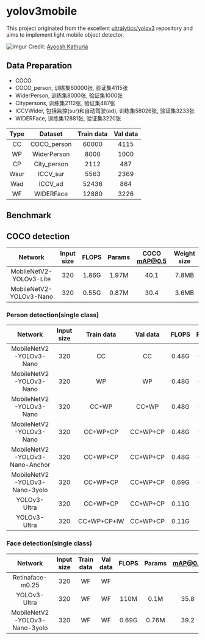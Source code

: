 # yolov3mobile

This project originated from the excellent [ultralytics/yolov3](https://github.com/ultralytics/yolov3) repository and aims to implement light mobile object detector.

![Imgur](https://raw.githubusercontent.com/sthanhng/yoloface/master/assets/yolo-architecture.png)
Credit: [Ayoosh Kathuria](https://towardsdatascience.com/yolo-v3-object-detection-53fb7d3bfe6b)


## Data Preparation

- COCO
- COCO_person, 训练集60000张, 验证集4115张
- WiderPerson, 训练集8000张, 验证集1000张
- Citypersons, 训练集2112张, 验证集487张
- ICCVWider, 包括监控(sur)和自动驾驶(ad), 训练集58026张, 验证集3233张
- WIDERFace, 训练集12881张, 验证集3220张 

| Type | Dataset | Train data | Val data |
|:---:|:---:|:---:|:---:|
| CC | COCO_person | 60000 | 4115 |
| WP | WiderPerson | 8000  | 1000 |
| CP | City_person | 2112 | 487 |
| Wsur | ICCV_sur | 5563 | 2369 |
| Wad | ICCV_ad | 52436 | 864 |
| WF | WIDERFace | 12880 | 3226 |

## Benchmark

## COCO detection

| Network | Input size | FLOPS | Params | COCO mAP@0.5 | Weight size |
|:---:|:---:|:---:|:---:|:---:|:---:|
| MobileNetV2-YOLOv3-Lite | 320 | 1.86G | 1.97M | 40.1 | 7.8MB |
| MobileNetV2-YOLOv3-Nano | 320 | 0.55G | 0.87M | 30.4 | 3.6MB |

### Person detection(single class)

| Network | Input size | Train data | Val data | FLOPS | Params | mAP@0.5 | Weight size |
|:---:|:---:|:---:|:---:|:---:|:---:|:---:|:---:|
| MobileNetV2-YOLOv3-Nano | 320 | CC | CC | 0.48G | 0.71M | 55.9 | 2.9M |
| MobileNetV2-YOLOv3-Nano | 320 | WP | WP | 0.48G | 0.71M | 46.4 | 2.9M |
| MobileNetV2-YOLOv3-Nano | 320 | CC+WP | CC+WP | 0.48G | 0.71M | 53.4 | 2.9M |
| MobileNetV2-YOLOv3-Nano | 320 | CC+WP+CP | CC+WP+CP | 0.48G | 0.71M | 49.1 | 2.9M |
| MobileNetV2-YOLOv3-Nano-Anchor | 320 | CC+WP+CP | CC+WP+CP | 0.48G | 0.71M | 50.3 | 2.9M |
| MobileNetV2-YOLOv3-Nano-3yolo | 320 | CC+WP+CP | CC+WP+CP | 0.69G | 0.76M | 56.3 | 3.2M |
| YOLOv3-Ultra | 320 | CC+WP+CP | CC+WP+CP | 0.11G | 0.1M | 46.1 |515K |
| YOLOv3-Ultra | 320 | CC+WP+CP+IW | CC+WP+CP | 0.11G | 0.1M | 45.4 |515K |

### Face detection(single class)

| Network | Input size | Train data | Val data | FLOPS | Params | mAP@0.5 | Weight size | Easy | Medium | Hard |
|:---:|:---:|:---:|:---:|:---:|:---:|:---:|:---:|:---:|:---:|:---:|
| Retinaface-m0.25 | 320 | WF | WF |  |  |  | 1.68M | 74.5 | 55.3 | 23.2 |
| YOLOv3-Ultra | 320 | WF | WF | 110M | 0.1M | 35.8 | 516K | 75.507 | 71.034 | 43.083 |
| MobileNetV2-YOLOv3-Nano-3yolo | 320 | WF | WF | 0.69G | 0.76M | 39.2 | 3.2M | 83.464 | 79.303 | 47.205 |
